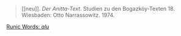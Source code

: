 > [[neu]]. *Der Anitta-Text*. Studien zu den Bogazköy-Texten 18. Wiesbaden: Otto Narrassowitz. 1974. 
 
[Runic Words: *alu*](runic-words-alu.md)